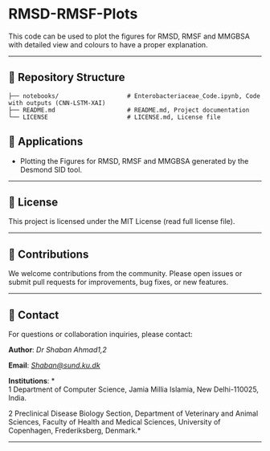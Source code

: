 # RMSD-RMSF-Plots

This code can be used to plot the figures for RMSD, RMSF and MMGBSA with detailed view and colours to have a proper explanation. 


---

## 📂 Repository Structure

```RMSD-RMSF-Plots/
├── notebooks/                   # Enterobacteriaceae_Code.ipynb, Code with outputs (CNN-LSTM-XAI)
├── README.md                    # README.md, Project documentation
└── LICENSE                      # LICENSE.md, License file
```


## 🧪 Applications

* Plotting the Figures for RMSD, RMSF and MMGBSA generated by the Desmond SID tool.

---

## 📜 License

This project is licensed under the MIT License (read full license file).

---

## 🤝 Contributions

We welcome contributions from the community. Please open issues or submit pull requests for improvements, bug fixes, or new features.

---

## 📧 Contact

For questions or collaboration inquiries, please contact:

**Author**: *Dr Shaban Ahmad1,2*

**Email**: *Shaban@sund.ku.dk*

**Institutions**: *\
1 Department of Computer Science, Jamia Millia Islamia, New Delhi-110025, India.

2 Preclinical Disease Biology Section, Department of Veterinary and Animal Sciences, Faculty of Health and Medical Sciences, University of Copenhagen, Frederiksberg, Denmark.*

---
